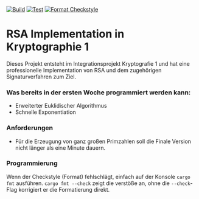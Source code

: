 [![Build](https://github.com/Tristan-H11/RSA-Implementation/actions/workflows/build.yml/badge.svg)](https://github.com/Tristan-H11/RSA-Implementation/actions/workflows/build.yml)
[![Test](https://github.com/Tristan-H11/RSA-Implementation/actions/workflows/test.yml/badge.svg)](https://github.com/Tristan-H11/RSA-Implementation/actions/workflows/test.yml)
[![Format Checkstyle](https://github.com/Tristan-H11/RSA-Implementation/actions/workflows/format.yml/badge.svg)](https://github.com/Tristan-H11/RSA-Implementation/actions/workflows/format.yml)
# RSA Implementation in Kryptographie 1
Dieses Projekt entsteht im Integrationsprojekt Kryptografie 1 und hat eine professionelle Implementation von RSA und dem zugehörigen Signaturverfahren zum Ziel.
### Was bereits in der ersten Woche programmiert werden kann:
- Erweiterter Euklidischer Algorithmus
- Schnelle Exponentiation

### Anforderungen
- Für die Erzeugung von ganz großen Primzahlen soll die Finale Version nicht länger als eine Minute dauern.

### Programmierung
Wenn der Checkstyle (Format) fehlschlägt, einfach auf der Konsole `cargo fmt` ausführen.
`cargo fmt --check` zeigt die verstöße an, ohne die `--check`-Flag korrigiert er die Formatierung direkt.
